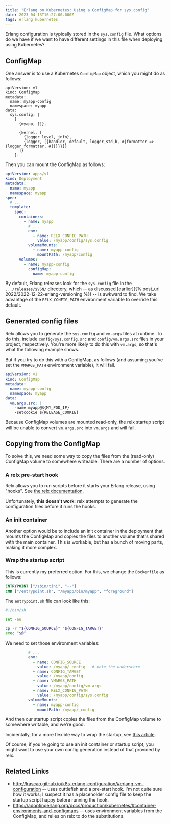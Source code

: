 ```yaml
---
title: "Erlang on Kubernetes: Using a ConfigMap for sys.config"
date: 2023-04-13T16:27:00.000Z
tags: erlang kubernetes
---
```


Erlang configuration is typically stored in the `sys.config` file. What options do we have if we want to have different
settings in this file when deploying using Kubernetes?

## ConfigMap

One answer is to use a Kubernetes `ConfigMap` object, which you might do as follows:

```
apiVersion: v1
kind: ConfigMap
metadata:
  name: myapp-config
  namespace: myapp
data:
  sys.config: |
    [
      {myapp, []},

      {kernel, [
        {logger_level, info},
        {logger, [{handler, default, logger_std_h, #{formatter => {logger_formatter, #{}}}}]}
      ]}
    ].
```

Then you can mount the ConfigMap as follows:

```yaml
apiVersion: apps/v1
kind: Deployment
metadata:
  name: myapp
  namespace: myapp
spec:
  # ...
  template:
    spec:
      containers:
        - name: myapp
          # ...
          env:
            - name: RELX_CONFIG_PATH
              value: /myapp/config/sys.config
          volumeMounts:
            - name: myapp-config
              mountPath: /myapp/config
      volumes:
        - name: myapp-config
          configMap:
            name: myapp-config
```

By default, Erlang releases look for the `sys.config` file in the `.../releases/$VSN/` directory, which -- as discussed
[earlier]({% post_url 2022/2022-12-22-erlang-versioning %}) -- is awkward to find. We take advantage of the
`RELX_CONFIG_PATH` environment variable to override this default.

## Generated config files

Relx allows you to generate the `sys.config` and `vm.args` files at runtime. To do this, include `config/sys.config.src`
and `config/vm.args.src` files in your project, respectively. You're more likely to do this with `vm.args`, so that's
what the following example shows.

But if you try to do this with a ConfigMap, as follows (and assuming you've set the `VMARGS_PATH` environment variable),
it will fail.

```yaml
apiVersion: v1
kind: ConfigMap
metadata:
  name: myapp-config
  namespace: myapp
data:
  vm.args.src: |
    -name myapp@${MY_POD_IP}
    -setcookie ${RELEASE_COOKIE}
```

Because ConfigMap volumes are mounted read-only, the relx startup script will be unable to convert `vm.args.src` into
`vm.args` and will fail.

## Copying from the ConfigMap

To solve this, we need some way to copy the files from the (read-only) ConfigMap volume to somewhere writeable. There
are a number of options.

### A relx pre-start hook

Relx allows you to run scripts before it starts your Erlang release, using "hooks". See [the relx
documentation](https://github.com/erlware/relx/wiki/Configuration#start-script-hooks).

Unfortunately, **this doesn't work**; relx attempts to generate the configuration files before it runs the hooks.

### An init container

Another option would be to include an init container in the deployment that mounts the ConfigMap and copies the files to
another volume that's shared with the main container. This is workable, but has a bunch of moving parts, making it more
complex.

### Wrap the startup script

This is currently my preferred option. For this, we change the `Dockerfile` as follows:

```Dockerfile
ENTRYPOINT ["/sbin/tini", "--"]
CMD ["/entrypoint.sh", "/myapp/bin/myapp", "foreground"]
```

The `entrypoint.sh` file can look like this:

```sh
#!/bin/sh

set -eu

cp -r "${CONFIG_SOURCE}" "${CONFIG_TARGET}"
exec "$@"
```

We need to set those environment variables:

```yaml
          # ...
          env:
            - name: CONFIG_SOURCE
              value: /myapp/_config   # note the underscore
            - name: CONFIG_TARGET
              value: /myapp/config
            - name: VMARGS_PATH
              value: /myapp/config/vm.args
            - name: RELX_CONFIG_PATH
              value: /myapp/config/sys.config
          volumeMounts:
            - name: myapp-config
              mountPath: /myapp/_config
```

And then our startup script copies the files from the ConfigMap volume to somewhere writable, and we're good.

Incidentally, for a more flexible way to wrap the startup, see [this
article](https://www.camptocamp.com/en/actualite/flexible-docker-entrypoints-scripts/).

Of course, if you're going to use an init container or startup script, you might want to use your own config generation
instead of that provided by relx.

## Related Links

- <http://lrascao.github.io/k8s-erlang-configuration/#erlang-vm-configuration> -- uses cuttlefish and a pre-start hook.
  I'm not quite sure how it works; I suspect it has a placeholder config file to keep the startup script happy before
  running the hook.
- <https://adoptingerlang.org/docs/production/kubernetes/#container-environments-and-configmaps> -- uses environment
  variables from the ConfigMap, and relies on relx to do the substitutions.
